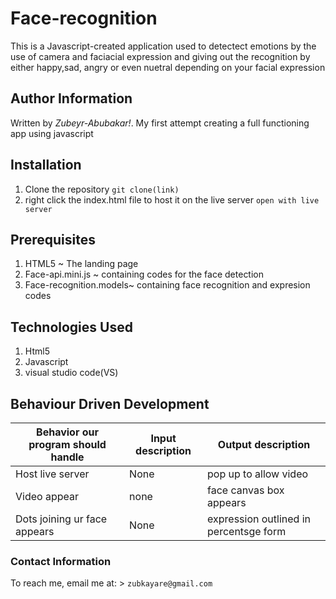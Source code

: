 # Face-recognition

This is a Javascript-created application used to detectect emotions by the use of camera and faciacial expression and giving out the recognition by either happy,sad, angry or even nuetral depending on your facial expression

## Author Information
Written by *Zubeyr-Abubakar!*. My first attempt creating a full functioning app using javascript

## Installation

1. Clone the repository `git clone(link)`
3. right click the index.html file to host it on the live server `open with live server`


## Prerequisites
1. HTML5 ~ The landing page
2. Face-api.mini.js ~ containing codes for the face detection  
3. Face-recognition.models~ containing face recognition and expresion codes 

## Technologies Used
1. Html5
2. Javascript
3. visual studio code(VS)

## Behaviour Driven Development

| Behavior our program should handle | Input description |  Output description
| --- | --- | --- |
|Host live server | None | pop up to allow video
|Video appear| none |  face canvas box appears 
|Dots joining ur face appears | None |  expression outlined in percentsge form


### Contact Information
To reach me, email me at: > `zubkayare@gmail.com`